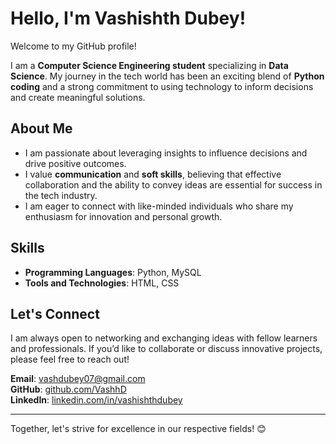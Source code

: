 # Hello, I'm Vashishth Dubey! 

Welcome to my GitHub profile!

I am a **Computer Science Engineering student** specializing in **Data Science**. My journey in the tech world has been an exciting blend of **Python coding** and a strong commitment to using technology to inform decisions and create meaningful solutions.

## About Me
- I am passionate about leveraging insights to influence decisions and drive positive outcomes.
- I value **communication** and **soft skills**, believing that effective collaboration and the ability to convey ideas are essential for success in the tech industry.
- I am eager to connect with like-minded individuals who share my enthusiasm for innovation and personal growth.

## Skills
- **Programming Languages**: Python, MySQL
- **Tools and Technologies**: HTML, CSS

## Let's Connect
I am always open to networking and exchanging ideas with fellow learners and professionals. If you’d like to collaborate or discuss innovative projects, please feel free to reach out!

**Email**: vashdubey07@gmail.com  
**GitHub**: [github.com/VashhD](https://github.com/VashhD)  
**LinkedIn**: [linkedin.com/in/vashishthdubey](https://www.linkedin.com/in/vashishthdubey/)

---

Together, let's strive for excellence in our respective fields! 😊
